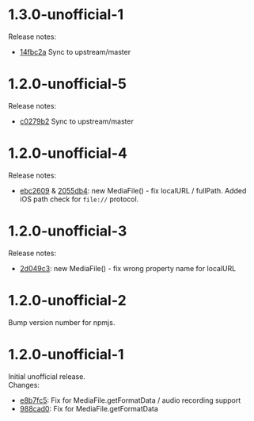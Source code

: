 # 1.3.0-unofficial-1

Release notes:

 * [14fbc2a](https://github.com/TanaseButcaru/cordova-plugin-media-capture-unofficial/commit/14fbc2a83e80a51667cddccc64887134f096173e) Sync to upstream/master


# 1.2.0-unofficial-5

Release notes:

 * [c0279b2](https://github.com/TanaseButcaru/cordova-plugin-media-capture-unofficial/commit/c0279b22e65ac4e8c72e244cc71833f37aa91f1e) Sync to upstream/master

# 1.2.0-unofficial-4

Release notes:

 *  [ebc2609](https://github.com/TanaseButcaru/cordova-plugin-media-capture-unofficial/commit/ebc26098d306d5602df59ab53445f8988d002dfb) & [2055db4](https://github.com/TanaseButcaru/cordova-plugin-media-capture-unofficial/commit/2055db45a1d858ccc654352c95d5184a7cc19f1d): new MediaFile() - fix localURL / fullPath. Added iOS path check for ``file://`` protocol. 


# 1.2.0-unofficial-3

Release notes:

 *  [2d049c3](https://github.com/TanaseButcaru/cordova-plugin-media-capture-unofficial/commit/2d049c34373167463d637baa6bc5c2f1065466e8): new MediaFile() - fix wrong property name for localURL 


# 1.2.0-unofficial-2

Bump version number for npmjs.


# 1.2.0-unofficial-1

Initial unofficial release.  
Changes:

 *  [e8b7fc5](https://github.com/TanaseButcaru/cordova-plugin-media-capture/commit/e8b7fc5e6f5c4d4077646847999daaccba6f852d): Fix for MediaFile.getFormatData / audio recording support 
 *  [988cad0](https://github.com/TanaseButcaru/cordova-plugin-media-capture/commit/988cad058e14ec8518902d52baae447409aaa20e): Fix for MediaFile.getFormatData
